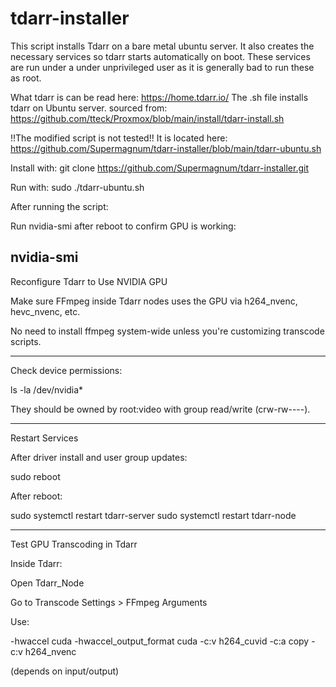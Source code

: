 # tdarr-installer
This script installs Tdarr on a bare metal ubuntu server.
It also creates the necessary services so tdarr starts automatically on boot. These services are run under a 
under unprivileged user as it is generally bad to run these as root.

What tdarr is can be read here:
https://home.tdarr.io/
The .sh file installs tdarr on Ubuntu server.
sourced from:
https://github.com/tteck/Proxmox/blob/main/install/tdarr-install.sh


!!The modified script is not tested!!
It is located here:
https://github.com/Supermagnum/tdarr-installer/blob/main/tdarr-ubuntu.sh

Install with:
git clone https://github.com/Supermagnum/tdarr-installer.git

Run with: sudo ./tdarr-ubuntu.sh

After running the script:

Run nvidia-smi after reboot to confirm GPU is working:

nvidia-smi
---
Reconfigure Tdarr to Use NVIDIA GPU

Make sure FFmpeg inside Tdarr nodes uses the GPU via h264_nvenc, hevc_nvenc, etc.

No need to install ffmpeg system-wide unless you're customizing transcode scripts.


---

Check device permissions:

ls -la /dev/nvidia*

They should be owned by root:video with group read/write (crw-rw----).


---
Restart Services

After driver install and user group updates:

sudo reboot

After reboot:

sudo systemctl restart tdarr-server
sudo systemctl restart tdarr-node


---

Test GPU Transcoding in Tdarr

Inside Tdarr:

Open Tdarr_Node

Go to Transcode Settings > FFmpeg Arguments

Use:

-hwaccel cuda -hwaccel_output_format cuda -c:v h264_cuvid -c:a copy
-c:v h264_nvenc

(depends on input/output)



